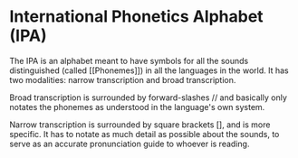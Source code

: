 # International Phonetics Alphabet (IPA)

The IPA is an alphabet meant to have symbols for all the sounds distinguished (called [[Phonemes]]) in all the languages in the world. It has two modalities: narrow transcription and broad transcription. 

Broad transcription is surrounded by forward-slashes // and basically only notates the phonemes as understood in the language's own system. 

Narrow transcription is surrounded by square brackets \[\], and is more specific. It has to notate as much detail as possible about the sounds, to serve as an accurate pronunciation guide to whoever is reading.